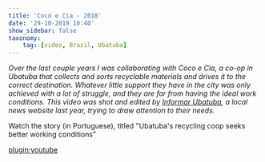 ```yaml
---
title: 'Coco e Cia - 2018'
date: '29-10-2019 10:40'
show_sidebar: false
taxonomy:
    tag: [video, Brazil, Ubatuba]
---
```


*Over the last couple years I was collaborating with Coco e Cia, a co-op in Ubatuba that collects and sorts recyclable materials and drives it to the correct destination. Whatever little support they have in the city was only achieved with a lot of struggle, and they are far from having the ideal work conditions. This video was shot and edited by [Informar Ubatuba](http://informarubatuba.com.br/), a local news website last year, trying to draw attention to their needs.*

Watch the story (in Portuguese), titled "Ubatuba's recycling coop seeks better working conditions"

[plugin:youtube](https://www.youtube.com/watch?v=mx_JU_wH18M)